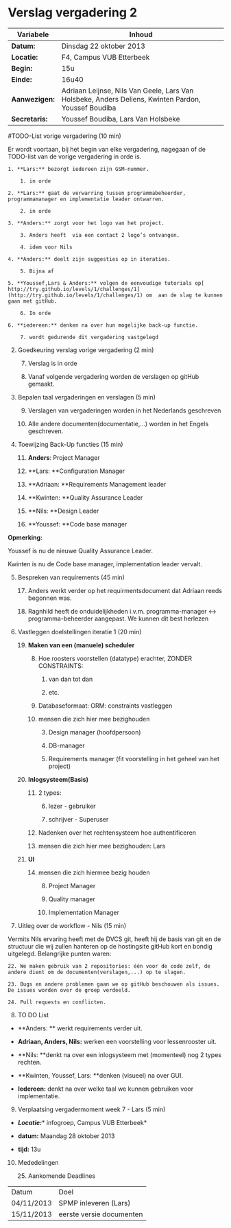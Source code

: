 # Verslag vergadering 2 

Variabele	|Inhoud
---		|---
**Datum:**	|Dinsdag 22 oktober 2013
**Locatie:**	|F4, Campus VUB Etterbeek
**Begin:**	|15u
**Einde:** 	|16u40
**Aanwezigen:**	|Adriaan Leijnse, Nils Van Geele, Lars Van Holsbeke, Anders Deliens, Kwinten Pardon, Youssef Boudiba
**Secretaris:**	|Youssef Boudiba, Lars Van Holsbeke

#TODO-List vorige vergadering (10 min)

Er wordt voortaan, bij het begin van elke vergadering, nagegaan of de TODO-list van de vorige vergadering in orde is.

    1. **Lars:** bezorgt iedereen zijn GSM-nummer.

        1. in orde

    2. **Lars:** gaat de verwarring tussen programmabeheerder, programmamanager en implementatie leader ontwarren.

        2. in orde

    3. **Anders:** zorgt voor het logo van het project.

        3. Anders heeft  via een contact 2 logo’s ontvangen.

        4. idem voor Nils

    4. **Anders:** deelt zijn suggesties op in iteraties.

        5. Bijna af

    5. **Youssef,Lars & Anders:** volgen de eenvoudige tutorials op[ http://try.github.io/levels/1/challenges/1](http://try.github.io/levels/1/challenges/1) om  aan de slag te kunnen gaan met gitHub.

        6. In orde

    6. **iedereen:** denken na over hun mogelijke back-up functie.

        7. wordt gedurende dit vergadering vastgelegd

2. Goedkeuring  verslag vorige vergadering (2 min)

    7. Verslag is in orde

    8. Vanaf volgende vergadering worden de verslagen op gitHub gemaakt.

3. Bepalen taal vergaderingen en verslagen (5 min)

    9. Verslagen van vergaderingen worden in het Nederlands geschreven

    10. Alle andere documenten(documentatie,...) worden in het Engels geschreven.

4. Toewijzing Back-Up functies (15 min)

    11. **Anders**:	Project Manager

    12. **Lars:		**Configuration Manager

    13. **Adriaan:	**Requirements Management leader

    14. **Kwinten:	**Quality Assurance Leader 

    15. **Nils:		**Design Leader 

    16. **Youssef:	**Code base manager

**Opmerking:** 

Youssef is nu de nieuwe Quality Assurance Leader.

Kwinten is nu de Code base manager, implementation leader vervalt.

5. Bespreken van requirements (45 min)

    17. Anders werkt verder op het requirmentsdocument dat Adriaan reeds begonnen was.

    18. Ragnhild heeft de onduidelijkheden i.v.m. programma-manager <-> programma-beheerder aangepast. We kunnen dit best herlezen 

6. Vastleggen doelstellingen iteratie 1 (20 min)

    19. **Maken van een (manuele) scheduler**

        8. Hoe roosters voorstellen (datatype) erachter, ZONDER CONSTRAINTS: 

            1. van dan tot dan

            2. etc.

        9. Databaseformaat: ORM: constraints vastleggen

        10. mensen die zich hier mee bezighouden

            3. Design manager (hoofdpersoon)

            4. DB-manager

            5. Requirements manager (fit voorstelling in het geheel van het project)

    20. **Inlogsysteem(Basis)**

        11. 2 types:

            6. lezer - gebruiker

            7. schrijver - Superuser

        12. Nadenken over het rechtensysteem hoe authentificeren

        13. mensen die zich hier mee bezighouden: Lars

    21. **UI**

        14. mensen die zich hiermee bezig houden

            8. Project Manager

            9. Quality manager

            10. Implementation Manager

7. Uitleg over de workflow - Nils (15 min)

Vermits Nils ervaring heeft met de DVCS git, heeft hij de basis van git en de structuur die wij zullen hanteren op de hostingsite gitHub kort en bondig uitgelegd. Belangrijke punten waren: 

    22. We maken gebruik van 2 repositories: één voor de code zelf, de andere dient om de documenten(verslagen,...) op te slagen.

    23. Bugs en andere problemen gaan we op gitHub beschouwen als issues. De issues worden over de groep verdeeld. 

    24. Pull requests en conflicten.

8. TO DO List

* **Anders: ** werkt requirements verder uit.

* **Adriaan, Anders, Nils:** werken een voorstelling voor lessenrooster uit.

* **Nils: **denkt na over een inlogsysteem met (momenteel) nog 2 types rechten.

* **Kwinten, Youssef, Lars: **denken (visueel) na over GUI.

* **Iedereen:** denkt na over welke taal we kunnen gebruiken voor implementatie.

9. Verplaatsing vergadermoment week 7 - Lars (5 min)

* **_Locatie:_*** 	infogroep, Campus VUB Etterbeek*

* **datum:** 	Maandag 28 oktober 2013

* **tijd:** 		13u

10. Mededelingen

    25. Aankomende Deadlines	

<table>
  <tr>
    <td>Datum</td>
    <td>Doel</td>
  </tr>
  <tr>
    <td>04/11/2013</td>
    <td>SPMP inleveren (Lars)</td>
  </tr>
  <tr>
    <td>15/11/2013</td>
    <td>eerste versie documenten</td>
  </tr>
</table>


